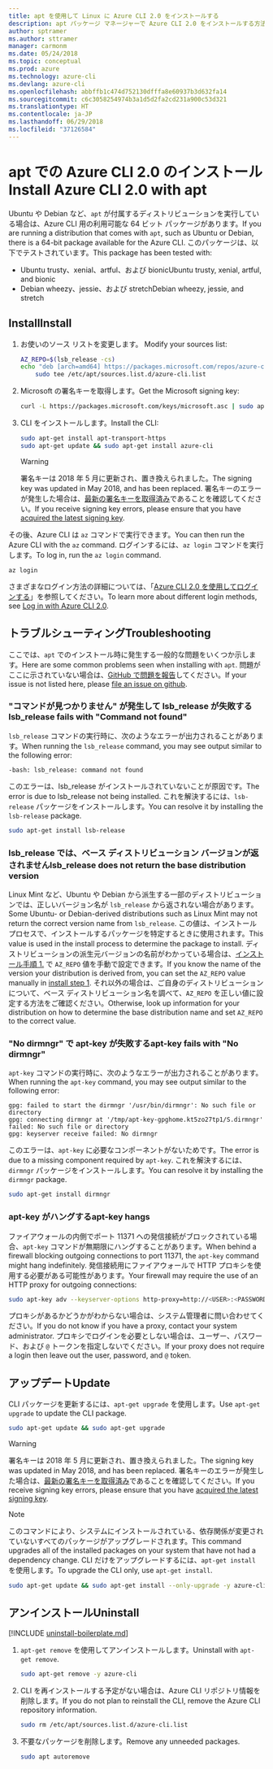 ```yaml
---
title: apt を使用して Linux に Azure CLI 2.0 をインストールする
description: apt パッケージ マネージャーで Azure CLI 2.0 をインストールする方法
author: sptramer
ms.author: sttramer
manager: carmonm
ms.date: 05/24/2018
ms.topic: conceptual
ms.prod: azure
ms.technology: azure-cli
ms.devlang: azure-cli
ms.openlocfilehash: abbffb1c474d752130dfffa8e60937b3d632fa14
ms.sourcegitcommit: c6c3058254974b3a1d5d2fa2cd231a900c53d321
ms.translationtype: HT
ms.contentlocale: ja-JP
ms.lasthandoff: 06/29/2018
ms.locfileid: "37126584"
---
```

# <a name="install-azure-cli-20-with-apt"></a><span data-ttu-id="be69a-103">apt での Azure CLI 2.0 のインストール</span><span class="sxs-lookup"><span data-stu-id="be69a-103">Install Azure CLI 2.0 with apt</span></span>

<span data-ttu-id="be69a-104">Ubuntu や Debian など、`apt` が付属するディストリビューションを実行している場合は、Azure CLI 用の利用可能な 64 ビット パッケージがあります。</span><span class="sxs-lookup"><span data-stu-id="be69a-104">If you are running a distribution that comes with `apt`, such as Ubuntu or Debian, there is a 64-bit package available for the Azure CLI.</span></span> <span data-ttu-id="be69a-105">このパッケージは、以下でテストされています。</span><span class="sxs-lookup"><span data-stu-id="be69a-105">This package has been tested with:</span></span>

* <span data-ttu-id="be69a-106">Ubuntu trusty、xenial、artful、および bionic</span><span class="sxs-lookup"><span data-stu-id="be69a-106">Ubuntu trusty, xenial, artful, and bionic</span></span>
* <span data-ttu-id="be69a-107">Debian wheezy、jessie、および stretch</span><span class="sxs-lookup"><span data-stu-id="be69a-107">Debian wheezy, jessie, and stretch</span></span>

## <a name="install"></a><span data-ttu-id="be69a-108">Install</span><span class="sxs-lookup"><span data-stu-id="be69a-108">Install</span></span>

1. <span data-ttu-id="be69a-109"><a name="install-step-1"/>お使いのソース リストを変更します。</span><span class="sxs-lookup"><span data-stu-id="be69a-109"><a name="install-step-1"/> Modify your sources list:</span></span>

    ```bash
    AZ_REPO=$(lsb_release -cs)
    echo "deb [arch=amd64] https://packages.microsoft.com/repos/azure-cli/ $AZ_REPO main" | \
        sudo tee /etc/apt/sources.list.d/azure-cli.list
    ```

2. <a name="signingKey"></a><span data-ttu-id="be69a-110">Microsoft の署名キーを取得します。</span><span class="sxs-lookup"><span data-stu-id="be69a-110">Get the Microsoft signing key:</span></span>

   ```bash
   curl -L https://packages.microsoft.com/keys/microsoft.asc | sudo apt-key add -
   ```

3. <span data-ttu-id="be69a-111">CLI をインストールします。</span><span class="sxs-lookup"><span data-stu-id="be69a-111">Install the CLI:</span></span>

   ```bash
   sudo apt-get install apt-transport-https
   sudo apt-get update && sudo apt-get install azure-cli
   ```

   > [!WARNING]
   > <span data-ttu-id="be69a-112">署名キーは 2018 年 5 月に更新され、置き換えられました。</span><span class="sxs-lookup"><span data-stu-id="be69a-112">The signing key was updated in May 2018, and has been replaced.</span></span> <span data-ttu-id="be69a-113">署名キーのエラーが発生した場合は、[最新の署名キーを取得済み](#signingKey)であることを確認してください。</span><span class="sxs-lookup"><span data-stu-id="be69a-113">If you receive signing key errors, please ensure that you have [acquired the latest signing key](#signingKey).</span></span>

<span data-ttu-id="be69a-114">その後、Azure CLI は `az` コマンドで実行できます。</span><span class="sxs-lookup"><span data-stu-id="be69a-114">You can then run the Azure CLI with the `az` command.</span></span> <span data-ttu-id="be69a-115">ログインするには、`az login` コマンドを実行します。</span><span class="sxs-lookup"><span data-stu-id="be69a-115">To log in, run the `az login` command.</span></span>

```azurecli
az login
```

<span data-ttu-id="be69a-116">さまざまなログイン方法の詳細については、「[Azure CLI 2.0 を使用してログインする](authenticate-azure-cli.md)」を参照してください。</span><span class="sxs-lookup"><span data-stu-id="be69a-116">To learn more about different login methods, see [Log in with Azure CLI 2.0](authenticate-azure-cli.md).</span></span>

## <a name="troubleshooting"></a><span data-ttu-id="be69a-117">トラブルシューティング</span><span class="sxs-lookup"><span data-stu-id="be69a-117">Troubleshooting</span></span>

<span data-ttu-id="be69a-118">ここでは、`apt` でのインストール時に発生する一般的な問題をいくつか示します。</span><span class="sxs-lookup"><span data-stu-id="be69a-118">Here are some common problems seen when installing with `apt`.</span></span> <span data-ttu-id="be69a-119">問題がここに示されていない場合は、[GitHub で問題を報告](https://github.com/Azure/azure-cli/issues)してください。</span><span class="sxs-lookup"><span data-stu-id="be69a-119">If your issue is not listed here, please [file an issue on github](https://github.com/Azure/azure-cli/issues).</span></span>

### <a name="lsbrelease-fails-with-command-not-found"></a><span data-ttu-id="be69a-120">"コマンドが見つかりません" が発生して lsb_release が失敗する</span><span class="sxs-lookup"><span data-stu-id="be69a-120">lsb_release fails with "Command not found"</span></span>

<span data-ttu-id="be69a-121">`lsb_release` コマンドの実行時に、次のようなエラーが出力されることがあります。</span><span class="sxs-lookup"><span data-stu-id="be69a-121">When running the `lsb_release` command, you may see output similar to the following error:</span></span>

```output
-bash: lsb_release: command not found
```

<span data-ttu-id="be69a-122">このエラーは、lsb_release がインストールされていないことが原因です。</span><span class="sxs-lookup"><span data-stu-id="be69a-122">The error is due to lsb_release not being installed.</span></span> <span data-ttu-id="be69a-123">これを解決するには、`lsb-release` パッケージをインストールします。</span><span class="sxs-lookup"><span data-stu-id="be69a-123">You can resolve it by installing the `lsb-release` package.</span></span>

```bash
sudo apt-get install lsb-release
```

### <a name="lsbrelease-does-not-return-the-base-distribution-version"></a><span data-ttu-id="be69a-124">lsb_release では、ベース ディストリビューション バージョンが返されません</span><span class="sxs-lookup"><span data-stu-id="be69a-124">lsb_release does not return the base distribution version</span></span>

<span data-ttu-id="be69a-125">Linux Mint など、Ubuntu や Debian から派生する一部のディストリビューションでは、正しいバージョン名が `lsb_release` から返されない場合があります。</span><span class="sxs-lookup"><span data-stu-id="be69a-125">Some Ubuntu- or Debian-derived distributions such as Linux Mint may not return the correct version name from `lsb_release`.</span></span> <span data-ttu-id="be69a-126">この値は、インストール プロセスで、インストールするパッケージを特定するときに使用されます。</span><span class="sxs-lookup"><span data-stu-id="be69a-126">This value is used in the install process to determine the package to install.</span></span> <span data-ttu-id="be69a-127">ディストリビューションの派生元バージョンの名前がわかっている場合は、[インストール手順 1.](#install-step-1) で `AZ_REPO` 値を手動で設定できます。</span><span class="sxs-lookup"><span data-stu-id="be69a-127">If you know the name of the version your distribution is derived from, you can set the `AZ_REPO` value manually in [install step 1](#install-step-1).</span></span> <span data-ttu-id="be69a-128">それ以外の場合は、ご自身のディストリビューションについて、ベース ディストリビューション名を調べて、`AZ_REPO` を正しい値に設定する方法をご確認ください。</span><span class="sxs-lookup"><span data-stu-id="be69a-128">Otherwise, look up information for your distribution on how to determine the base distribution name and set `AZ_REPO` to the correct value.</span></span>

### <a name="apt-key-fails-with-no-dirmngr"></a><span data-ttu-id="be69a-129">"No dirmngr" で apt-key が失敗する</span><span class="sxs-lookup"><span data-stu-id="be69a-129">apt-key fails with "No dirmngr"</span></span>

<span data-ttu-id="be69a-130">`apt-key` コマンドの実行時に、次のようなエラーが出力されることがあります。</span><span class="sxs-lookup"><span data-stu-id="be69a-130">When running the `apt-key` command, you may see output similar to the following error:</span></span>

```output
gpg: failed to start the dirmngr '/usr/bin/dirmngr': No such file or directory
gpg: connecting dirmngr at '/tmp/apt-key-gpghome.kt5zo27tp1/S.dirmngr' failed: No such file or directory
gpg: keyserver receive failed: No dirmngr
```

<span data-ttu-id="be69a-131">このエラーは、`apt-key` に必要なコンポーネントがないためです。</span><span class="sxs-lookup"><span data-stu-id="be69a-131">The error is due to a missing component required by `apt-key`.</span></span> <span data-ttu-id="be69a-132">これを解決するには、`dirmngr` パッケージをインストールします。</span><span class="sxs-lookup"><span data-stu-id="be69a-132">You can resolve it by installing the `dirmngr` package.</span></span>

```bash
sudo apt-get install dirmngr
```

### <a name="apt-key-hangs"></a><span data-ttu-id="be69a-133">apt-key がハングする</span><span class="sxs-lookup"><span data-stu-id="be69a-133">apt-key hangs</span></span>

<span data-ttu-id="be69a-134">ファイアウォールの内側でポート 11371 への発信接続がブロックされている場合、`apt-key` コマンドが無期限にハングすることがあります。</span><span class="sxs-lookup"><span data-stu-id="be69a-134">When behind a firewall blocking outgoing connections to port 11371, the `apt-key` command might hang indefinitely.</span></span> <span data-ttu-id="be69a-135">発信接続用にファイアウォールで HTTP プロキシを使用する必要がある可能性があります。</span><span class="sxs-lookup"><span data-stu-id="be69a-135">Your firewall may require the use of an HTTP proxy for outgoing connections:</span></span>

```bash
sudo apt-key adv --keyserver-options http-proxy=http://<USER>:<PASSWORD>@<PROXY-HOST>:<PROXY-PORT>/ --keyserver packages.microsoft.com --recv-keys 52E16F86FEE04B979B07E28DB02C46DF417A0893
```

<span data-ttu-id="be69a-136">プロキシがあるかどうかがわからない場合は、システム管理者に問い合わせてください。</span><span class="sxs-lookup"><span data-stu-id="be69a-136">If you do not know if you have a proxy, contact your system administrator.</span></span> <span data-ttu-id="be69a-137">プロキシでログインを必要としない場合は、ユーザー、パスワード、および `@` トークンを指定しないでください。</span><span class="sxs-lookup"><span data-stu-id="be69a-137">If your proxy does not require a login then leave out the user, password, and `@` token.</span></span>

## <a name="update"></a><span data-ttu-id="be69a-138">アップデート</span><span class="sxs-lookup"><span data-stu-id="be69a-138">Update</span></span>

<span data-ttu-id="be69a-139">CLI パッケージを更新するには、`apt-get upgrade` を使用します。</span><span class="sxs-lookup"><span data-stu-id="be69a-139">Use `apt-get upgrade` to update the CLI package.</span></span>

   ```bash
   sudo apt-get update && sudo apt-get upgrade
   ```

> [!WARNING]
> <span data-ttu-id="be69a-140">署名キーは 2018 年 5 月に更新され、置き換えられました。</span><span class="sxs-lookup"><span data-stu-id="be69a-140">The signing key was updated in May 2018, and has been replaced.</span></span> <span data-ttu-id="be69a-141">署名キーのエラーが発生した場合は、[最新の署名キーを取得済み](#signingKey)であることを確認してください。</span><span class="sxs-lookup"><span data-stu-id="be69a-141">If you receive signing key errors, please ensure that you have [acquired the latest signing key](#signingKey).</span></span>
   
> [!NOTE]
> <span data-ttu-id="be69a-142">このコマンドにより、システムにインストールされている、依存関係が変更されていないすべてのパッケージがアップグレードされます。</span><span class="sxs-lookup"><span data-stu-id="be69a-142">This command upgrades all of the installed packages on your system that have not had a dependency change.</span></span>
> <span data-ttu-id="be69a-143">CLI だけをアップグレードするには、`apt-get install` を使用します。</span><span class="sxs-lookup"><span data-stu-id="be69a-143">To upgrade the CLI only, use `apt-get install`.</span></span>
> ```bash
> sudo apt-get update && sudo apt-get install --only-upgrade -y azure-cli
> ```

## <a name="uninstall"></a><span data-ttu-id="be69a-144">アンインストール</span><span class="sxs-lookup"><span data-stu-id="be69a-144">Uninstall</span></span>

[!INCLUDE [uninstall-boilerplate.md](includes/uninstall-boilerplate.md)]

1. <span data-ttu-id="be69a-145">`apt-get remove` を使用してアンインストールします。</span><span class="sxs-lookup"><span data-stu-id="be69a-145">Uninstall with `apt-get remove`.</span></span>

    ```bash
    sudo apt-get remove -y azure-cli
    ```

2. <span data-ttu-id="be69a-146">CLI を再インストールする予定がない場合は、Azure CLI リポジトリ情報を削除します。</span><span class="sxs-lookup"><span data-stu-id="be69a-146">If you do not plan to reinstall the CLI, remove the Azure CLI repository information.</span></span>

   ```bash
   sudo rm /etc/apt/sources.list.d/azure-cli.list
   ```

3. <span data-ttu-id="be69a-147">不要なパッケージを削除します。</span><span class="sxs-lookup"><span data-stu-id="be69a-147">Remove any unneeded packages.</span></span>

   ```bash
   sudo apt autoremove
   ```
